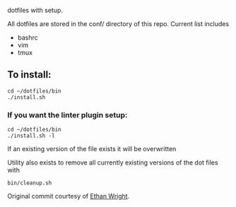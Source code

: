 dotfiles with setup. </br>

All dotfiles are stored in the conf/ directory of this repo. Current list
includes
* bashrc
* vim
* tmux

## To install:
```
cd ~/dotfiles/bin
./install.sh
```

### If you want the linter plugin setup:
```
cd ~/dotfiles/bin
./install.sh -l
```

If an existing version of the file exists it will be overwritten

Utility also exists to remove all currently existing versions of the dot files
with
```
bin/cleanup.sh
```

Original commit courtesy of [Ethan Wright](https://github.com/EthanJWright).
